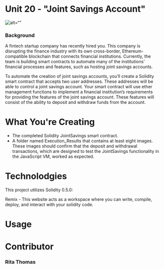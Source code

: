 # Unit 20 - "Joint Savings Account"

![alt=“”](Images/20-5-challenge-image.png)

### Background

A fintech startup company has recently hired you. This company is disrupting the finance industry with its own cross-border, Ethereum-compatible blockchain that connects financial institutions. Currently, the team is building smart contracts to automate many of the institutions’ financial processes and features, such as hosting joint savings accounts.

To automate the creation of joint savings accounts, you’ll create a Solidity smart contract that accepts two user addresses. These addresses will be able to control a joint savings account. Your smart contract will use ether management functions to implement a financial institution’s requirements for providing the features of the joint savings account. These features will consist of the ability to deposit and withdraw funds from the account.

# What You're Creating

- The completed Solidity JointSavings smart contract.
- A folder named Execution_Results that contains at least eight images. These images should confirm that the deposit and withdrawal transactions, which are designed to test the JointSavings functionality in the JavaScript VM, worked as expected.

# Technolodgies 

This project utilizes Solidity 0.5.0:

Remix - This website acts as a workspace where you can write, compile, deploy, and interact with your solidity code.

# Usage



# Contributor

### Rita Thomas
